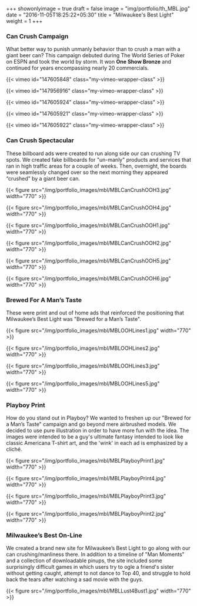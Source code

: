 +++
showonlyimage = true
draft = false
image = "img/portfolio/th_MBL.jpg"
date = "2016-11-05T18:25:22+05:30"
title = "Milwaukee's Best Light"
weight = 1
+++

### Can Crush Campaign

What better way to punish unmanly behavior than to crush a man with a giant beer can?
This campaign debuted during The World Series of Poker on ESPN and took the world by storm.
It won **One Show Bronze** and continued for years encompassing nearly 20 commercials.

{{< vimeo id="147605848" class="my-vimeo-wrapper-class" >}}

{{< vimeo id="147956916" class="my-vimeo-wrapper-class" >}}

{{< vimeo id="147605924" class="my-vimeo-wrapper-class" >}}

{{< vimeo id="147605921" class="my-vimeo-wrapper-class" >}}

{{< vimeo id="147605922" class="my-vimeo-wrapper-class" >}}


### Can Crush Spectacular 

These billboard ads were created to run along side our can crushing TV spots. We created fake billboards for "un-manly" products and services that ran in high traffic areas for a couple of weeks. Then, overnight, the boards were seamlessly changed over so the next morning they appeared “crushed” by a giant beer can. 

{{< figure src="/img/portfolio_images/mbl/MBLCanCrushOOH3.jpg" width="770" >}}

{{< figure src="/img/portfolio_images/mbl/MBLCanCrushOOH4.jpg" width="770" >}}

{{< figure src="/img/portfolio_images/mbl/MBLCanCrushOOH1.jpg" width="770" >}}

{{< figure src="/img/portfolio_images/mbl/MBLCanCrushOOH2.jpg" width="770" >}}

{{< figure src="/img/portfolio_images/mbl/MBLCanCrushOOH5.jpg" width="770" >}}

{{< figure src="/img/portfolio_images/mbl/MBLCanCrushOOH6.jpg" width="770" >}}

### Brewed For A Man’s Taste

These were print and out of home ads that reinforced the positioning that Milwaukee’s Best Light was "Brewed for a Man’s Taste".

{{< figure src="/img/portfolio_images/mbl/MBLOOHLines1.jpg" width="770" >}}

{{< figure src="/img/portfolio_images/mbl/MBLOOHLines2.jpg" width="770" >}}

{{< figure src="/img/portfolio_images/mbl/MBLOOHLines3.jpg" width="770" >}}

{{< figure src="/img/portfolio_images/mbl/MBLOOHLines5.jpg" width="770" >}}

### Playboy Print

How do you stand out in Playboy? We wanted to freshen up our "Brewed for a Man’s Taste" campaign and go beyond mere airbrushed models. We decided to use pure illustration in order to have more fun with the idea. The images were intended to be a guy's ultimate fantasy intended to look like classic Americana T-shirt art, and the 'wink' in each ad is emphasized by a cliché.

{{< figure src="/img/portfolio_images/mbl/MBLPlayboyPrint1.jpg" width="770" >}}

{{< figure src="/img/portfolio_images/mbl/MBLPlayboyPrint4.jpg" width="770" >}}

{{< figure src="/img/portfolio_images/mbl/MBLPlayboyPrint3.jpg" width="770" >}}

{{< figure src="/img/portfolio_images/mbl/MBLPlayboyPrint2.jpg" width="770" >}}

### Milwaukee’s Best On-Line

We created a brand new site for Milwaukee’s Best Light to go along with our can crushing/manliness there. In addition to a timeline of "Man Moments" and a collection of downloadable pinups, the site included some surprisingly difficult games in which users try to ogle a friend's sister without getting caught, attempt to not dance to Top 40, and struggle to hold back the tears after watching a sad movie with the guys. 

{{< figure src="/img/portfolio_images/mbl/MBLLust4Bust1.jpg" width="770" >}}

